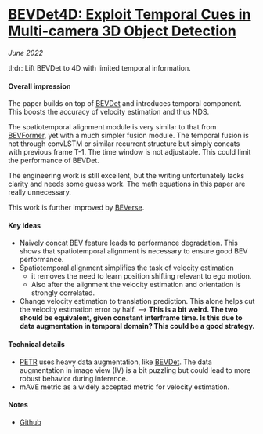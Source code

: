 # [BEVDet4D: Exploit Temporal Cues in Multi-camera 3D Object Detection](https://arxiv.org/abs/2203.17054)

_June 2022_

tl;dr: Lift BEVDet to 4D with limited temporal information. 

#### Overall impression
The paper builds on top of [BEVDet](bevdet.md) and introduces temporal component. This boosts the accuracy of velocity estimation and thus NDS. 

The spatiotemporal alignment module is very similar to that from [BEVFormer](bevformer.md), yet with a much simpler fusion module. The temporal fusion is not through convLSTM or similar recurrent structure but simply concats with previous frame T-1. The time window is not adjustable. This could limit the performance of BEVDet. 

The engineering work is still excellent, but the writing unfortunately lacks clarity and needs some guess work. The math equations in this paper are really unnecessary.

This work is further improved by [BEVerse](beverse.md).

#### Key ideas
- Naively concat BEV feature leads to performance degradation. This shows that spatiotemporal alignment is necessary to ensure good BEV performance. 
- Spatiotemporal alignment simplifies the task of velocity estimation 
	- it removes the need to learn position shifting relevant to ego motion. 
	- Also after the alignment the velocity estimation and orientation is strongly correlated.
- Change velocity estimation to translation prediction. This alone helps cut the velocity estimation error by half. --> **This is a bit weird. The two should be equivalent, given constant interframe time. Is this due to data augmentation in temporal domain? This could be a good strategy.**

#### Technical details
- [PETR](petr.md) uses heavy data augmentation, like [BEVDet](bevdet.md). The data augmentation in image view (IV) is a bit puzzling but could lead to more robust behavior during inference. 
- mAVE metric as a widely accepted metric for velocity estimation. 

#### Notes
- [Github](https://github.com/HuangJunJie2017/BEVDet)
